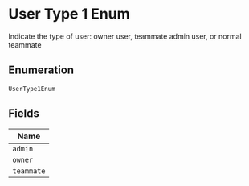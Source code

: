 
# User Type 1 Enum

Indicate the type of user: owner user, teammate admin user, or normal teammate

## Enumeration

`UserType1Enum`

## Fields

| Name |
|  --- |
| `admin` |
| `owner` |
| `teammate` |

